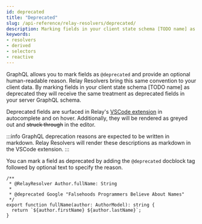 ```yaml
---
id: deprecated
title: "Deprecated"
slug: /api-reference/relay-resolvers/deprecated/
description: Marking fields in your client state schema [TODO name] as @deprecated
keywords:
- resolvers
- derived
- selectors
- reactive
---
```


GraphQL allows you to mark fields as `@deprecated` and provide an optional human-readable reason. Relay Resolvers bring this same convention to your client data. By marking fields in your client state schema [TODO name] as deprecated they will receive the same treatment as deprecated fields in your server GraphQL schema.

Deprecated fields are surfaced in Relay's [VSCode extension](https://relay.dev/docs/editor-support/) in autocomplete and on hover. Additionally, they will be rendered as greyed out and ~~struck through~~ in the editor.

:::info
GraphQL deprecation reasons are expected to be written in markdown. Relay Resolvers will render these descriptions as markdown in the VSCode extension.
:::

You can mark a field as deprecated by adding the `@deprecated` docblock tag followed by optional text to specify the reason.

```tsx
/**
 * @RelayResolver Author.fullName: String
 * 
 * @deprecated Google "Falsehoods Programmers Believe About Names"
 */
export function fullName(author: AuthorModel): string {
  return `${author.firstName} ${author.lastName}`;
}
```